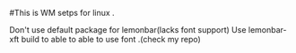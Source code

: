 #This is WM setps for linux .

Don't use default package for lemonbar(lacks font support)
Use lemonbar-xft build to able to able to use font .(check my repo)
